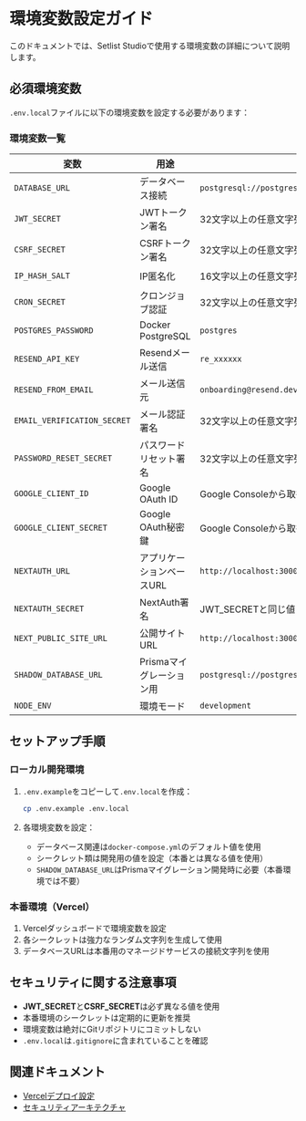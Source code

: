 # 環境変数設定ガイド

このドキュメントでは、Setlist Studioで使用する環境変数の詳細について説明します。

## 必須環境変数

`.env.local`ファイルに以下の環境変数を設定する必要があります：

### 環境変数一覧

| 変数 | 用途 | ローカル開発 | 本番環境 (Vercel) | 生成方法 |
|----------|---------|-------------------|---------------------|------------|
| `DATABASE_URL` | データベース接続 | `postgresql://postgres:postgres@localhost:5432/setlist_generator` | マネージドDB接続文字列 | プロバイダから提供 |
| `JWT_SECRET` | JWTトークン署名 | 32文字以上の任意文字列 | 強力なランダム文字列 | `openssl rand -base64 32` |
| `CSRF_SECRET` | CSRFトークン署名 | 32文字以上の任意文字列 | JWT_SECRETとは別の文字列 | `openssl rand -base64 32` |
| `IP_HASH_SALT` | IP匿名化 | 16文字以上の任意文字列 | 強力なランダム文字列 | `openssl rand -base64 16` |
| `CRON_SECRET` | クロンジョブ認証 | 32文字以上の任意文字列 | 強力なランダム文字列 | `openssl rand -base64 32` |
| `POSTGRES_PASSWORD` | Docker PostgreSQL | `postgres` | 未使用 (マネージドDB) | N/A |
| `RESEND_API_KEY` | Resendメール送信 | `re_xxxxxx` | Resendダッシュボードから取得 | Resendアカウント作成 |
| `RESEND_FROM_EMAIL` | メール送信元 | `onboarding@resend.dev` | `noreply@yourdomain.com` | 独自ドメイン設定 |
| `EMAIL_VERIFICATION_SECRET` | メール認証署名 | 32文字以上の任意文字列 | 強力なランダム文字列 | `openssl rand -base64 32` |
| `PASSWORD_RESET_SECRET` | パスワードリセット署名 | 32文字以上の任意文字列 | 強力なランダム文字列 | `openssl rand -base64 32` |
| `GOOGLE_CLIENT_ID` | Google OAuth ID | Google Consoleから取得 | 本番用ID | Google Cloud Console |
| `GOOGLE_CLIENT_SECRET` | Google OAuth秘密鍵 | Google Consoleから取得 | 本番用秘密鍵 | Google Cloud Console |
| `NEXTAUTH_URL` | アプリケーションベースURL | `http://localhost:3000` | `https://yourdomain.com` | https://を含む完全URL |
| `NEXTAUTH_SECRET` | NextAuth署名 | JWT_SECRETと同じ値 | JWT_SECRETと同じ値 | N/A (JWT_SECRET流用) |
| `NEXT_PUBLIC_SITE_URL` | 公開サイトURL | `http://localhost:3000` | `https://yourdomain.com` | robots.txt/sitemap.xml用 |
| `SHADOW_DATABASE_URL` | Prismaマイグレーション用 | `postgresql://postgres:postgres@localhost:5432/shadow_db` | 未使用 | 開発環境のみ |
| `NODE_ENV` | 環境モード | `development` | Vercelで自動設定 | N/A |

## セットアップ手順

### ローカル開発環境

1. `.env.example`をコピーして`.env.local`を作成：
   ```bash
   cp .env.example .env.local
   ```

2. 各環境変数を設定：
   - データベース関連は`docker-compose.yml`のデフォルト値を使用
   - シークレット類は開発用の値を設定（本番とは異なる値を使用）
   - `SHADOW_DATABASE_URL`はPrismaマイグレーション開発時に必要（本番環境では不要）

### 本番環境（Vercel）

1. Vercelダッシュボードで環境変数を設定
2. 各シークレットは強力なランダム文字列を生成して使用
3. データベースURLは本番用のマネージドサービスの接続文字列を使用

## セキュリティに関する注意事項

- **JWT_SECRET**と**CSRF_SECRET**は必ず異なる値を使用
- 本番環境のシークレットは定期的に更新を推奨
- 環境変数は絶対にGitリポジトリにコミットしない
- `.env.local`は`.gitignore`に含まれていることを確認

## 関連ドキュメント

- [Vercelデプロイ設定](./VERCEL_DEPLOYMENT.md)
- [セキュリティアーキテクチャ](../SECURITY.md)